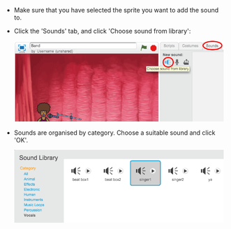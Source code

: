 + Make sure that you have selected the sprite you want to add the sound to.

+ Click the 'Sounds' tab, and click 'Choose sound from library':

	![screenshot](images/import-sound.png)

+ Sounds are organised by category. Choose a suitable sound and click 'OK'.

	![screenshot](images/choose-sound.png)
